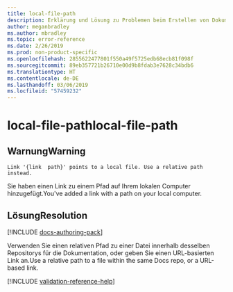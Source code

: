 ```yaml
---
title: local-file-path
description: Erklärung und Lösung zu Problemen beim Erstellen von Dokumentationsartikeln – local-file-path
author: meganbradley
ms.author: mbradley
ms.topic: error-reference
ms.date: 2/26/2019
ms.prod: non-product-specific
ms.openlocfilehash: 2855622477801f550a49f5725edb68ecb81f098f
ms.sourcegitcommit: 89eb357721b26710e00d9b8fdab3e7628c34bdb6
ms.translationtype: HT
ms.contentlocale: de-DE
ms.lasthandoff: 03/06/2019
ms.locfileid: "57459232"
---
```

# <a name="local-file-path"></a><span data-ttu-id="f81b2-103">local-file-path</span><span class="sxs-lookup"><span data-stu-id="f81b2-103">local-file-path</span></span>

## <a name="warning"></a><span data-ttu-id="f81b2-104">Warnung</span><span class="sxs-lookup"><span data-stu-id="f81b2-104">Warning</span></span>

`Link '{link  path}' points to a local file. Use a relative path instead.`

<span data-ttu-id="f81b2-105">Sie haben einen Link zu einem Pfad auf Ihrem lokalen Computer hinzugefügt.</span><span class="sxs-lookup"><span data-stu-id="f81b2-105">You've added a link with a path on your local computer.</span></span>

## <a name="resolution"></a><span data-ttu-id="f81b2-106">Lösung</span><span class="sxs-lookup"><span data-stu-id="f81b2-106">Resolution</span></span>

[!INCLUDE [docs-authoring-pack](includes/docs-authoring-pack.md)]

<span data-ttu-id="f81b2-107">Verwenden Sie einen relativen Pfad zu einer Datei innerhalb desselben Repositorys für die Dokumentation, oder geben Sie einen URL-basierten Link an.</span><span class="sxs-lookup"><span data-stu-id="f81b2-107">Use a relative path to a file within the same Docs repo, or a URL-based link.</span></span>

<!--make sure to add this file to your includes folder and verify the path-->
[!INCLUDE [validation-reference-help](includes/validation-reference-help.md)]
